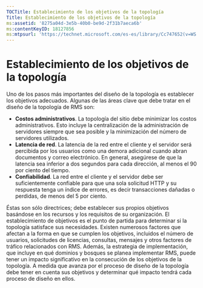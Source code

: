 ```yaml
---
TOCTitle: Establecimiento de los objetivos de la topología
Title: Establecimiento de los objetivos de la topología
ms:assetid: '8275a04d-3e5b-40b0-be9d-2f31b7aeca6b'
ms:contentKeyID: 18127856
ms:mtpsurl: 'https://technet.microsoft.com/es-es/library/Cc747652(v=WS.10)'
---
```


Establecimiento de los objetivos de la topología
================================================

Uno de los pasos más importantes del diseño de la topología es establecer los objetivos adecuados. Algunas de las áreas clave que debe tratar en el diseño de la topología de RMS son:

-   **Costos administrativos**. La topología del sitio debe minimizar los costos administrativos. Esto incluye la centralización de la administración de servidores siempre que sea posible y la minimización del número de servidores utilizados.
-   **Latencia de red**. La latencia de la red entre el cliente y el servidor será percibida por los usuarios como una demora adicional cuando abran documentos y correo electrónico. En general, asegúrese de que la latencia sea inferior a dos segundos para cada dirección, al menos el 90 por ciento del tiempo.
-   **Confiabilidad**. La red entre el cliente y el servidor debe ser suficientemente confiable para que una sola solicitud HTTP y su respuesta tenga un índice de errores, es decir transacciones dañadas o perdidas, de menos del 5 por ciento.

Éstas son sólo directrices; debe establecer sus propios objetivos basándose en los recursos y los requisitos de su organización. El establecimiento de objetivos es el punto de partida para determinar si la topología satisface sus necesidades. Existen numerosos factores que afectan a la forma en que se cumplen los objetivos, incluidos el número de usuarios, solicitudes de licencias, consultas, mensajes y otros factores de tráfico relacionados con RMS. Además, la estrategia de implementación, que incluye en qué dominios y bosques se planea implementar RMS, puede tener un impacto significativo en la consecución de los objetivos de la topología. A medida que avanza por el proceso de diseño de la topología debe tener en cuenta sus objetivos y determinar qué impacto tendrá cada proceso de diseño en ellos.
